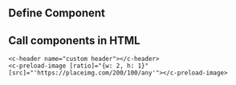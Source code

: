 ## Define Component

## Call components in HTML

    <c-header name="custom header"></c-header>
    <c-preload-image [ratio]="{w: 2, h: 1}" [src]="'https://placeimg.com/200/100/any'"></c-preload-image>
